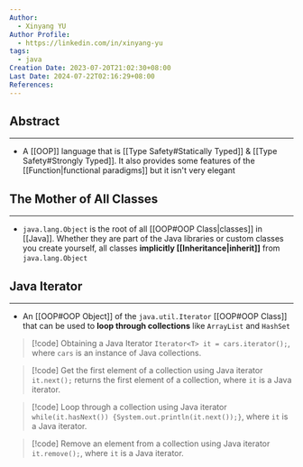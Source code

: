 ```yaml
---
Author:
  - Xinyang YU
Author Profile:
  - https://linkedin.com/in/xinyang-yu
tags:
  - java
Creation Date: 2023-07-20T21:02:30+08:00
Last Date: 2024-07-22T02:16:29+08:00
References: 
---
```

## Abstract
---
- A [[OOP]] language that is [[Type Safety#Statically Typed]] & [[Type Safety#Strongly Typed]]. It also provides some features of the [[Function|functional paradigms]] but it isn't very elegant


## The Mother of All Classes
---
- `java.lang.Object` is the root of all [[OOP#OOP Class|classes]] in [[Java]]. Whether they are part of the Java libraries or custom classes you create yourself, all classes **implicitly [[Inheritance|inherit]]** from `java.lang.Object`

## Java Iterator
---
- An [[OOP#OOP Object]] of the `java.util.Iterator` [[OOP#OOP Class]] that can be used to **loop through collections** like `ArrayList` and `HashSet`

>[!code] Obtaining a Java Iterator
> `Iterator<T> it = cars.iterator();`, where `cars` is an instance of Java collections.

>[!code] Get the first element of a collection using Java iterator
>`it.next();` returns the first element of a collection, where `it` is a Java iterator.

>[!code] Loop through a collection using Java iterator
> `while(it.hasNext()) {System.out.println(it.next());}`, where `it` is a Java iterator.

>[!code] Remove an element from a collection using Java iterator
> `it.remove();`, where `it` is a Java iterator.